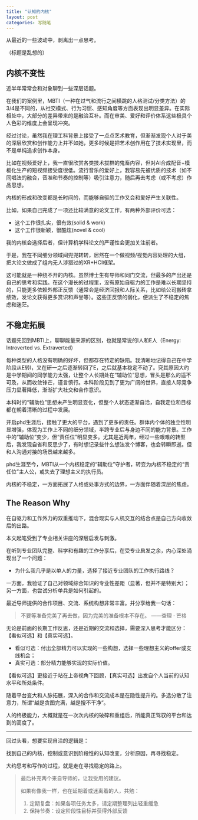 ```yaml
---
title: "认知的内核"
layout: post
categories: 写随笔
---
```


从最近的一些波动中，剥离出一点思考。

（标题是乱想的）

<!-- more -->

## 内核不变性

近半年常常会和对象聊到一些深层话题。

在我们的案例里，MBTI（一种在过气和流行之间横跳的人格测试/分类方法）的3/4是不同的，从社交模式、行为习惯、感知角度等方面表现出明显差异。在实际相处中，大部分的差异带来的是融洽互补。而在审美、爱好和评价体系这些极具个人色彩的维度上会呈现冲突。

经过讨论，虽然我在理工科背景上接受了一点点艺术教育，但渐渐发现个人对于美的深层欣赏和创作能力上并不如她，更多时候是把艺术创作用在了技术实现里，而不是单纯追求创作本身。

比如在视频爱好上，我一直很欣赏各类技术拔群的鬼畜内容，但对AI合成配音+模板化生产的短视频接受度很低。流行音乐的爱好上，我容易先被优质的技术（如不同唱法的融合，音准和节奏的控制等）吸引注意力，随后再去考虑（或不考虑）作品思想。

内核的形成和改变都是长时间的，而能够自驱的工作又会和爱好产生关联性。

比如，如果自己完成了一项还比较满意的论文工作，有两种外部评价可选：

* 这个工作很扎实，很有效(solid & work)
* 这个工作很新颖，很酷炫(novel & cool)

我的内核会选择后者，但计算机学科论文的严谨性会更加关注前者。

于是，我在不同细分领域间兜兜转转，居然在一个做视频/视觉内容处理的大组，把大论文做成了组内无人涉猎过的XR+HCI框架。

这可能就是一种绕不开的内核。虽然博士生有导师和同门交流，但最多的产出还是自己的思考和实践。在这个漫长的过程里，没有原始自驱力的工作是难以长期坚持的，只能更多依赖外部正反馈（通常会是经济回报和人际关系，比如给公司搬砖拿绩效，发论文获得更多赏识和声誉等）。这些正反馈的弱化，便派生了不稳定的焦虑和迷茫。

## 不稳定拓展

话题先回到MBTI上，聊聊能量来源的区别，也就是常说的I人和E人（Energy: Introverted vs. Extraverted）

每种类型的人格没有明确的好坏，但都存在特定的缺陷。我清晰地记得自己在中学阶段从E转I，又在研一之后逐渐转回了E，之后就基本稳定不动了。究其原因大约是中学期间的同学能力太强，让整个人长期处在“辅助位”思想，冒头是那么的遥不可及，从而收敛锋芒，谨言慎行。本科阶段见到了更为广阔的世界，直接人际竞争压力显著降低，渐渐扩大社交和合作意识。

本科时的“辅助位”思想未产生明显变化，但整个人状态逐渐自洽，自我定位和目标都在朝着清晰的过程中发展。

开启phd生涯后，接触了更大的平台，遇到了更多的责任。群体内个体的独立性明显增强，体现为工作上不同的细分领域，半跨专业后与身边不同的能力背景。工作中的“辅助位”变少，但“责任位”明显变多。尤其是近两年，经过一些艰难的转型后，我发现自省和反思少了，有时想记录些什么想法发个博客，也会转瞬即逝。但和人沟通对接的场景越来越多。

phd生涯至今，MBTI从一个内核稳定的“辅助位”守护者，转变为内核不稳定的“责任位”主人公，或失去了理想主义的执行员。

内核的不稳定，一方面拓展了人格或处事方式的边界，一方面伴随着深层的焦虑。

## The Reason Why

在自驱力和工作外力的双重推动下，混合现实与人机交互的结合点是自己方向收敛后的出路。

本文起笔受到了专业相关讲座的深层启发与刺激。

在听到专业团队完整、科学和有趣的工作分享后，在受专业启发之余，内心深处涌现出了一个问题：

* 为什么我几乎是以单人的力量，选择了接近专业团队的工作执行路线？

一方面，我验证了自己对领域综合知识的专业性差距（显著，但并不是特别大）；另一方面，也尝试分析单兵是如何引起的。

最近导师提供的合作项目、交流、系统构想非常丰富。并分享给我一句话：

> 不要等准备完美了再去做，因为完美的准备根本不存在。 ——查理 · 芒格

无论是前面的长期工作反思，还是近期的交流和选择，需要深入思考才能区分：【看似可选】和【真实可选】。

* 看似可选：付出全部精力可以实现的一些构想，选择一些理想主义的offer或支线机会；
* 真实可选：部分精力能够实现的实际价值。

【看似可选】更接近于站在上帝视角下回顾，【真实可选】出发自个人当前的认知水平和所处条件。

随着平台变大和人脉拓展，深入的合作和交流成本是在隐性提升的。多选分散了注意力，所谓“越是贪图完满，越是搜不干净”。

人的终极能力，大概就是在一次次内核的破碎和重组后，所能真正驾驭的平台和达到的高度了。

---

回过头看，想要实现自洽的逻辑是：

找到自己的内核，控制或意识到阶段性的认知改变，分析原因，再寻找稳定。

大约思考和写作的过程，就是走在寻找稳定的路上。



> 最后补充两个来自导师的，让我受用的建议。
>
> 如果有像我一样，也在延期着或迷离着的人，共勉：
>
> 1. 定期复盘：如果各项任务太多，请定期整理列出轻重缓急
> 2. 保持节奏：设定阶段性目标并获得外部反馈



